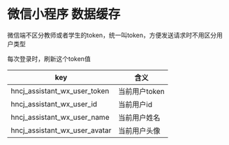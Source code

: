 # 微信小程序 数据缓存

微信端不区分教师或者学生的token，统一叫token，方便发送请求时不用区分用户类型

每次登录时，刷新这个token值

| key                                 | 含义                  |
| ----------------------------------- | --------------------- |
| hncj_assistant_wx_user_token | 当前用户token       |
| hncj_assistant_wx_user_id    | 当前用户id |
| hncj_assistant_wx_user_name | 当前用户姓名 |
| hncj_assistant_wx_user_avatar | 当前用户头像 |

